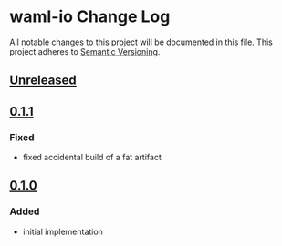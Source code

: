 # waml-io Change Log
All notable changes to this project will be documented in this file.
This project adheres to [Semantic Versioning](http://semver.org/).

## [Unreleased]
## [0.1.1]
### Fixed
- fixed accidental build of a fat artifact

## [0.1.0]
### Added
- initial implementation

[0.1.0]: https://github.com/automate-website/waml-io/commits/0.1.0
[0.1.1]: https://github.com/automate-website/waml-io/compare/0.1.0...0.1.1
[Unreleased]: https://github.com/automate-website/waml-io/compare/0.1.1...master